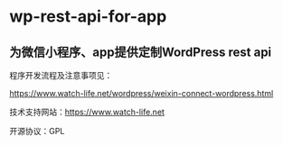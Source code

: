 # wp-rest-api-for-app

## 为微信小程序、app提供定制WordPress rest api

程序开发流程及注意事项见：

https://www.watch-life.net/wordpress/weixin-connect-wordpress.html

技术支持网站：https://www.watch-life.net

开源协议：GPL
